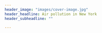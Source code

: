 ```yaml
---
header_image: "images/cover-image.jpg"
header_headline: Air pollution in New York
header_subheadline: ""

---
```


